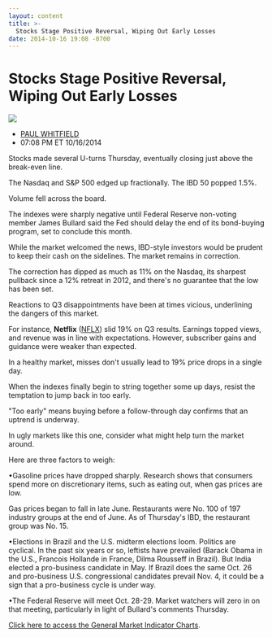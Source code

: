 ```yaml
---
layout: content
title: >-
  Stocks Stage Positive Reversal, Wiping Out Early Losses
date: 2014-10-16 19:08 -0700
---
```



Stocks Stage Positive Reversal, Wiping Out Early Losses
========================================================


![](https://www.investors.com/wp-content/uploads/ibd-migrated-images/MPv_141017_635490691271454855.png)

* [PAUL WHITFIELD](https://www.investors.com/author/whitfieldp/ "Posts by PAUL WHITFIELD")
* 07:08 PM ET 10/16/2014




Stocks made several U-turns Thursday, eventually closing just above the break-even line.


The Nasdaq and S&P 500 edged up fractionally. The IBD 50 popped 1.5%.


Volume fell across the board.


The indexes were sharply negative until Federal Reserve non-voting member James Bullard said the Fed should delay the end of its bond-buying program, set to conclude this month.


While the market welcomed the news, IBD-style investors would be prudent to keep their cash on the sidelines. The market remains in correction.


The correction has dipped as much as 11% on the Nasdaq, its sharpest pullback since a 12% retreat in 2012, and there's no guarantee that the low has been set.


Reactions to Q3 disappointments have been at times vicious, underlining the dangers of this market.


For instance, **Netflix** ([NFLX](https://research.investors.com/quote.aspx?symbol=NFLX)) slid 19% on Q3 results. Earnings topped views, and revenue was in line with expectations. However, subscriber gains and guidance were weaker than expected.


In a healthy market, misses don't usually lead to 19% price drops in a single day.


When the indexes finally begin to string together some up days, resist the temptation to jump back in too early.


"Too early" means buying before a follow-through day confirms that an uptrend is underway.


In ugly markets like this one, consider what might help turn the market around.


Here are three factors to weigh:


•Gasoline prices have dropped sharply. Research shows that consumers spend more on discretionary items, such as eating out, when gas prices are low.


Gas prices began to fall in late June. Restaurants were No. 100 of 197 industry groups at the end of June. As of Thursday's IBD, the restaurant group was No. 15.


•Elections in Brazil and the U.S. midterm elections loom. Politics are cyclical. In the past six years or so, leftists have prevailed (Barack Obama in the U.S., Francois Hollande in France, Dilma Rousseff in Brazil). But India elected a pro-business candidate in May. If Brazil does the same Oct. 26 and pro-business U.S. congressional candidates prevail Nov. 4, it could be a sign that a pro-business cycle is under way.


•The Federal Reserve will meet Oct. 28-29. Market watchers will zero in on that meeting, particularly in light of Bullard's comments Thursday.


[Click here to access the General Market Indicator Charts](https://www.investors.com/pdf/GMI_101714.pdf).




